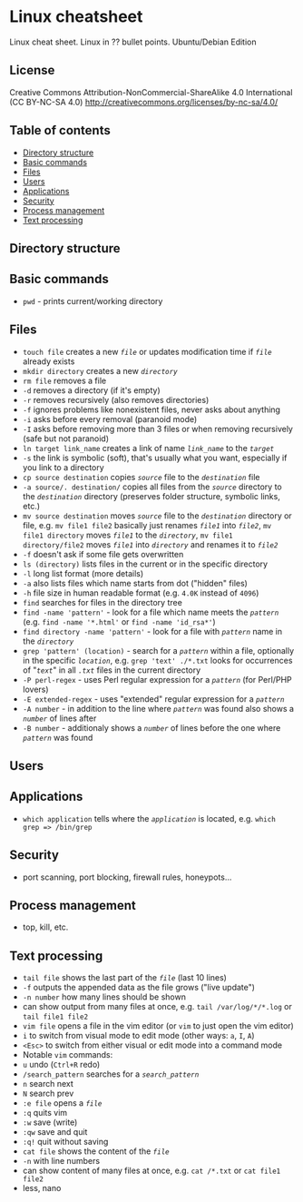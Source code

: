 # Linux cheatsheet
Linux cheat sheet. Linux in ?? bullet points. Ubuntu/Debian Edition

## License

Creative Commons Attribution-NonCommercial-ShareAlike 4.0 International (CC BY-NC-SA 4.0)
http://creativecommons.org/licenses/by-nc-sa/4.0/

## Table of contents
- [Directory structure](#directory-structure)
- [Basic commands](#basic-commands)
- [Files](#files)
- [Users](#users)
- [Applications](#applications)
- [Security](#security)
- [Process management](#process-management)
- [Text processing](#text-processing)
 
## Directory structure

## Basic commands
- `pwd` - prints current/working directory

## Files
- `touch file` creates a new _`file`_ or updates modification time if _`file`_ already exists
- `mkdir directory` creates a new _`directory`_
- `rm file` removes a file
 - `-d` removes a directory (if it's empty)
 - `-r` removes recursively (also removes directories)
 - `-f` ignores problems like nonexistent files, never asks about anything
 - `-i` asks before every removal (paranoid mode)
 - `-I` asks before removing more than 3 files or when removing recursively (safe but not paranoid)
- `ln target link_name` creates a link of name _`link_name`_ to the _`target`_
 - `-s` the link is symbolic (soft), that's usually what you want, especially if you link to a directory
- `cp source destination` copies _`source`_ file to the _`destination`_ file
 - `-a source/. destination/` copies all files from the _`source`_ directory to the _`destination`_ directory (preserves folder structure, symbolic links, etc.)
- `mv source destination` moves _`source`_ file to the _`destination`_ directory or file, e.g. `mv file1 file2` basically just renames _`file1`_ into _`file2`_, `mv file1 directory` moves _`file1`_ to the _`directory`_, `mv file1 directory/file2` moves _`file1`_ into _`directory`_ and renames it to _`file2`_
 - `-f` doesn't ask if some file gets overwritten
- `ls (directory)` lists files in the current or in the specific directory
 - `-l` long list format (more details)
 - `-a` also lists files which name starts from dot ("hidden" files)
 - `-h` file size in human readable format (e.g. `4.0K` instead of `4096`)
- `find` searches for files in the directory tree
 - `find -name 'pattern'` - look for a file which name meets the _`pattern`_ (e.g. `find -name '*.html'` or `find -name 'id_rsa*'`)
 - `find directory -name 'pattern'` - look for a file with _`pattern`_ name in the _`directory`_
- `grep 'pattern' (location)` - search for a _`pattern`_ within a file, optionally in the specific _`location`_, e.g. `grep 'text' ./*.txt` looks for occurrences of "_`text`_" in all _`.txt`_ files in the current directory
 - `-P perl-regex` - uses Perl regular expression for a _`pattern`_ (for Perl/PHP lovers)
 - `-E extended-regex` - uses "extended" regular expression for a _`pattern`_
 - `-A number` - in addition to the line where _`pattern`_ was found also shows a _`number`_ of lines after
 - `-B number` - additionaly shows a _`number`_ of lines before the one where _`pattern`_ was found 

## Users

## Applications
- `which application` tells where the _`application`_ is located, e.g. `which grep => /bin/grep`

## Security
- port scanning, port blocking, firewall rules, honeypots...

## Process management
- top, kill, etc.

## Text processing
- `tail file` shows the last part of the _`file`_ (last 10 lines)
 - `-f` outputs the appended data as the file grows ("live update")
 - `-n number` how many lines should be shown
 - can show output from many files at once, e.g. `tail /var/log/*/*.log` or `tail file1 file2`
- `vim file` opens a file in the vim editor (or `vim` to just open the vim editor)
 - `i` to switch from visual mode to edit mode (other ways: `a`, `I`, `A`)
 - `<Esc>` to switch from either visual or edit mode into a command mode
- Notable `vim` commands:
 - `u` undo (`Ctrl+R` redo)
 - `/search_pattern` searches for a _`search_pattern`_
 - `n` search next
 - `N` search prev
 - `:e file` opens a _`file`_
 - `:q` quits vim
 - `:w` save (write)
 - `:qw` save and quit
 - `:q!` quit without saving
- `cat file` shows the content of the _`file`_
 - `-n` with line numbers 
 - can show content of many files at once, e.g. `cat /*.txt` or `cat file1 file2`
- less, nano
